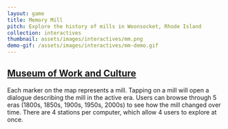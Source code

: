 ```yaml
---
layout: game
title: Memory Mill
pitch: Explore the history of mills in Woonsocket, Rhode Island
collection: interactives
thumbnail: assets/images/interactives/mm.png
demo-gif: /assets/images/interactives/mm-demo.gif
---
```

## [Museum of Work and Culture](http://www.rihs.org/museums/museum-of-work-and-culture)

Each marker on the map represents a mill. Tapping on a mill will open a dialogue describing the mill in the active era. Users can browse through 5 eras (1800s, 1850s, 1900s, 1950s, 2000s) to see how the mill changed over time. There are 4 stations per computer, which allow 4 users to explore at once.